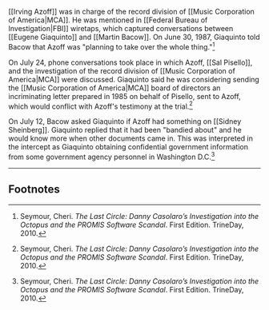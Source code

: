[[Irving Azoff]] was in charge of the record division of [[Music Corporation of America|MCA]]. He was mentioned in [[Federal Bureau of Investigation|FBI]] wiretaps, which captured conversations between [[Eugene Giaquinto]] and [[Martin Bacow]]. On June 30, 1987, Giaquinto told Bacow that Azoff was "planning to take over the whole thing."[^1]

On July 24, phone conversations took place in which Azoff, [[Sal Pisello]], and the investigation of the record division of [[Music Corporation of America|MCA]] were discussed. Giaquinto said he was considering sending the [[Music Corporation of America|MCA]] board of directors an incriminating letter prepared in 1985 on behalf of Pisello, sent to Azoff, which would conflict with Azoff's testimony at the trial.[^1]

On July 12, Bacow asked Giaquinto if Azoff had something on [[Sidney Sheinberg]]. Giaquinto replied that it had been "bandied about" and he would know more when other documents came in. This was interpreted in the intercept as Giaquinto obtaining confidential government information from some government agency personnel in Washington D.C.[^1]

---
## Footnotes

[^1]: Seymour, Cheri. *The Last Circle: Danny Casolaro’s Investigation into the Octopus and the PROMIS Software Scandal*. First Edition. TrineDay, 2010.